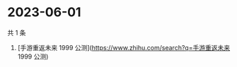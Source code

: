 # 2023-06-01

共 1 条

<!-- BEGIN -->
<!-- 最后更新时间 Thu Jun 01 2023 06:02:06 GMT+0800 (China Standard Time) -->

1. [手游重返未来 1999 公测](https://www.zhihu.com/search?q=手游重返未来 1999
   公测)

<!-- END -->
